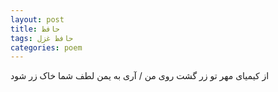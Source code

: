 ```yaml
---
layout: post
title: حافظ
tags: حافظ غزل
categories: poem
---
```


از کیمیای مهر تو زر گشت روی من / آری به یمن لطف شما خاک زر شود